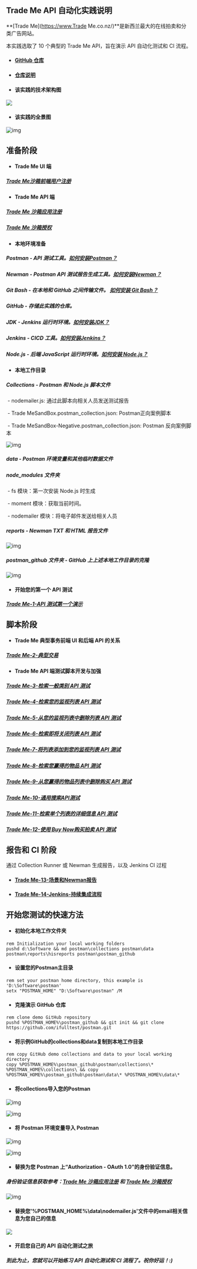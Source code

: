 ## Trade Me API 自动化实践说明

**[Trade Me](https://www.Trade Me.co.nz/)**是新西兰最大的在线拍卖和分类广告网站。

本实践选取了 10 个典型的 Trade Me API，旨在演示 API 自动化测试和 CI 流程。

- #### [GitHub 仓库](https://github.com/ifulltest/postman)

- #### [仓库说明](https://ifulltest.github.io/postman/README-zh-cn)

- #### 该实践的技术架构图

![](https://ifulltest.github.io/images/tm-api-technical-structure.webp)

- #### 该实践的全景图

![img](https://ifulltest.github.io/images/tm-api-automation-panorama.webp)

## 准备阶段

- #### Trade Me UI 端

##### [Trade Me沙箱前端用户注册](https://ifulltest.github.io/zh-cn/posts/tm-api-first-demo/#2注册trademe沙箱用户点我httpswwwtmsandboxconzmembersregisteraspx)

- #### Trade Me API 端

##### [Trade Me 沙箱应用注册](https://ifulltest.github.io/zh-cn/posts/tm-api-first-demo/#3注册您的api应用点我httpsdevelopertrademeconzapi-overviewregistering-an-application)

##### [Trade Me 沙箱授权](https://ifulltest.github.io/zh-cn/posts/tm-api-first-demo/#4认证点我httpsdevelopertrademeconzapi-overviewauthentication)

- #### 本地环境准备

##### **Postman** - API 测试工具。[如何安装Postman？](https://ifulltest.github.io/zh-cn/posts/postman-installation/)

##### **Newman** - Postman API 测试报告生成工具。[如何安装Newman？](https://ifulltest.github.io/zh-cn/posts/newman-installation/)

##### **Git Bash** - 在本地和 GitHub 之间传输文件。 [如何安装 Git Bash？](https://ifulltest.github.io/zh-cn/posts/git-bash-installation/)

##### **GitHub** - 存储此实践的仓库。

##### **JDK** - Jenkins 运行时环境。[如何安装JDK？](https://ifulltest.github.io/zh-cn/posts/jdk-installation/)

##### **Jenkins** - CICD 工具。[如何安装Jenkins？](https://ifulltest.github.io/zh-cn/posts/jenkins-installation/)

##### **Node.js** - 后端 JavaScript 运行时环境。[如何安装 Node.js？](https://ifulltest.github.io/zh-cn/posts/nodejs-installation/)

- #### 本地工作目录

##### Collections - Postman 和 Node.js 脚本文件

​	\- nodemailer.js: 通过此脚本向相关人员发送测试报告

​	\- Trade MeSandBox.postman_collection.json: Postman正向案例脚本

​	\- Trade MeSandBox-Negative.postman_collection.json: Postman 反向案例脚本

![img](https://ifulltest.github.io/images/tm-readme-collections.webp)

##### data - Postman 环境变量和其他临时数据文件

##### node_modules 文件夹

​	\- fs 模块：第一次安装 Node.js 时生成

​	\- moment 模块：获取当前时间。

​	\- nodemailer 模块：将电子邮件发送给相关人员

##### reports - Newman TXT 和 HTML 报告文件

![img](https://ifulltest.github.io/images/tm-readme-reports.webp)

##### postman_github 文件夹 - GitHub 上上述本地工作目录的克隆

![img](https://ifulltest.github.io/images/tm-readme-repository-structure1.webp)

- #### 开始您的第一个 API 测试

##### [Trade Me-1-API 测试第一个演示](https://ifulltest.github.io/zh-cn/posts/tm-api-first-demo/)

## 脚本阶段

- #### Trade Me 典型事务前端 UI 和后端 API 的关系

##### [Trade Me-2-典型交易](https://ifulltest.github.io/zh-cn/posts/tm-api-typical-transactions/)

- #### Trade Me API 端测试脚本开发与加强

##### 		[Trade Me-3-检索一般类别 API 测试](https://ifulltest.github.io/zh-cn/posts/tm-api-retrieve-general-categories/)

##### 		[Trade Me-4-检索您的监视列表 API 测试](https://ifulltest.github.io/zh-cn/posts/tm-api-retrieve-watchlist/)

##### 		[Trade Me-5-从您的监视列表中删除列表 API 测试](https://ifulltest.github.io/zh-cn/posts/tm-api-rm-a-listing-from-watchlist/)

##### 		[Trade Me-6-检索即将关闭列表 API 测试](https://ifulltest.github.io/zh-cn/posts/tm-api-retrieve-closing-soon-listings/)

##### 		[Trade Me-7-将列表添加到您的监视列表 API 测试](https://ifulltest.github.io/zh-cn/posts/tm-api-add-a-listing-to-watchlist/)

##### 		[Trade Me-8-检索您赢得的物品 API 测试](https://ifulltest.github.io/zh-cn/posts/tm-api-retrieve-won-items/)

##### 		[Trade Me-9-从您赢得的物品列表中删除购买 API 测试](https://ifulltest.github.io/zh-cn/posts/tm-api-rm-a-purchase-from-won-list/)

##### 		[Trade Me-10-通用搜索API测试](https://ifulltest.github.io/zh-cn/posts/tm-api-general-search/)

##### 		[Trade Me-11-检索单个列表的详细信息 API 测试](https://ifulltest.github.io/zh-cn/posts/tm-api-retrieve-listings-details/)

##### 		[Trade Me-12-使用 Buy Now购买拍卖 API 测试](https://ifulltest.github.io/zh-cn/posts/tm-api-buy-an-auction-using-buy-now/)



## 报告和 CI 阶段

通过 Collection Runner 或 Newman 生成报告，以及 Jenkins CI 过程

- #### [Trade Me-13-场景和Newman报告](https://ifulltest.github.io/zh-cn/posts/tm-api-scenarios-and-newman-report/)

- #### [Trade Me-14-Jenkins-持续集成流程](https://ifulltest.github.io/zh-cn/posts/tm-api-jenkins-cicd-process/)



## 开始您测试的快速方法

- #### 初始化本地工作文件夹

```
rem Initialization your local working folders
pushd d:\Software && md postman\collections postman\data postman\reports\hisreports postman\postman_github
```

- #### 设置您的Postman主目录

```
rem set your postman home directory, this example is 'D:\Software\postman'
setx "POSTMAN_HOME" "D:\Software\postman" /M
```

- #### 克隆演示 GitHub 仓库

```
rem clone demo GitHub repository 
pushd %POSTMAN_HOME%\postman_github && git init && git clone https://github.com/ifulltest/postman.git
```

- #### 将示例GitHub的collections和data复制到本地工作目录

```
rem copy GitHub demo collections and data to your local working directory
copy %POSTMAN_HOME%\postman_github\postman\collections\* %POSTMAN_HOME%\collections\ && copy %POSTMAN_HOME%\postman_github\postman\data\* %POSTMAN_HOME%\data\*
```

- #### 将collections导入您的Postman

![img](https://ifulltest.github.io/images/tm-readme-postman-import-1.webp)

![img](https://ifulltest.github.io/images/tm-readme-postman-import-2.webp)

- #### 将 Postman 环境变量导入 Postman

![img](https://ifulltest.github.io/images/tm-readme-postman-import-3.webp)

![img](https://ifulltest.github.io/images/tm-readme-postman-import-4.webp)

- #### 替换为您 Postman 上“Authorization  - OAuth 1.0”的身份验证信息。

##### 身份验证信息获取参考：[Trade Me 沙箱应用注册](https://ifulltest.github.io/zh-cn/posts/tm-api-first-demo/#3注册您的api应用点我httpsdevelopertrademeconzapi-overviewregistering-an-application) 和 [Trade Me 沙箱授权](https://ifulltest.github.io/zh-cn/posts/tm-api-first-demo/#4认证点我httpsdevelopertrademeconzapi-overviewauthentication)

![img](https://ifulltest.github.io/images/tm-readme-postman-auth-replace.webp)

- #### 替换您'%POSTMAN_HOME%\data\nodemailer.js'文件中的email相关信息为您自己的信息

![](https://ifulltest.github.io/images/tm-api-nodemailer-replace-info.webp)

- #### 开启您自己的 API 自动化测试之旅

##### 到此为止，您就可以开始练习 API 自动化测试和 CI 流程了。**祝你好运！:)**

